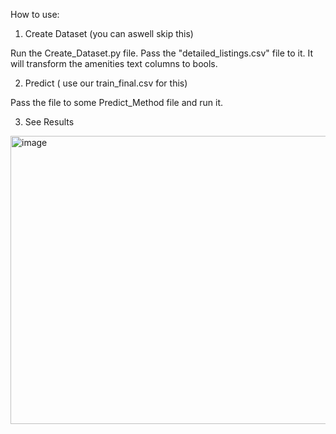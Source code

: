 How to use:

1. Create Dataset (you can aswell skip this)

Run the Create_Dataset.py file. Pass the "detailed_listings.csv" file to it. It will transform the amenities text columns to bools.

2. Predict ( use our train_final.csv for this)

Pass the file to some Predict_Method file and run it.

3. See Results
<img width="818" height="461" alt="image" src="https://github.com/user-attachments/assets/d6ae1d17-4508-4efc-ba4a-0fc55ee5edc0" />

